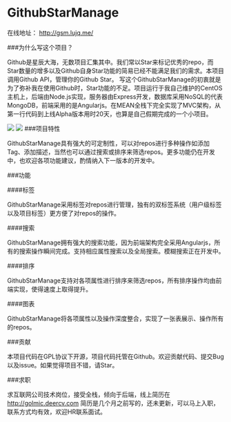 # GithubStarManage
在线地址：
http://gsm.lujq.me/

###为什么写这个项目？

Github是星辰大海，无数项目汇集其中。我们常以Star来标记优秀的repo，而Star数量的增多以及Github自身Star功能的简易已经不能满足我们的需求。本项目调用Github API，管理你的Github Star。
写这个GithubStarManage的初衷就是为了弥补我在使用Github时，Star功能的不足。项目运行于我自己维护的CentOS主机上，后端由Node.js实现，服务器由Express开发，数据库采用NoSQL的代表MongoDB，前端采用的是Angularjs。在MEAN全栈下完全实现了MVC架构，从第一行代码到上线Alpha版本用时20天，也算是自己假期完成的一个小项目。

![](http://ww2.sinaimg.cn/large/a41f74cdjw1euof5qt7b6j211y0lcn01.jpg)
![](http://ww3.sinaimg.cn/large/a41f74cdjw1euof6bmn00j20xq0hin21.jpg)
###项目特性

GithubStarManage具有强大的可定制性，可以对repos进行多种操作如添加Tag、添加描述，当然也可以通过搜索或排序来筛选repos。更多功能仍在开发中，也欢迎各项功能建议，酌情纳入下一版本的开发中。

###功能

####标签

GithubStarManage采用标签对repos进行管理，独有的双标签系统（用户级标签以及项目标签）更方便了对repos的操作。

####搜索

GithubStarManage拥有强大的搜索功能，因为前端架构完全采用Angularjs，所有的搜索操作瞬间完成。支持相应属性搜索以及全局搜索。模糊搜索正在开发中。

####排序

GithubStarManage支持对各项属性进行排序来筛选repos，所有排序操作均由前端实现，使得速度上取得提升。

####图表

GithubStarManage将各项属性以及操作深度整合，实现了一张表展示、操作所有的repos。

###贡献

本项目代码在GPL协议下开源，项目代码托管在Github。欢迎贡献代码、提交Bug以及issue。如果觉得项目不错，请Star。

###求职

求互联网公司技术岗位，接受全栈，倾向于后端，线上简历在 http://golmic.deercv.com 简历是几个月之前写的，还未更新，可以马上入职，联系方式均有效，欢迎HR联系面试。
